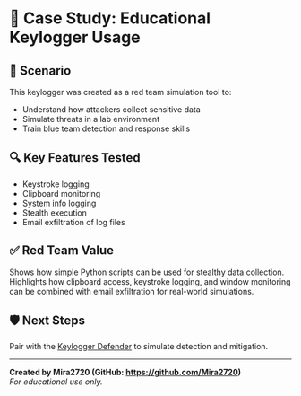 # 🧪 Case Study: Educational Keylogger Usage

## 🧠 Scenario

This keylogger was created as a red team simulation tool to:
- Understand how attackers collect sensitive data
- Simulate threats in a lab environment
- Train blue team detection and response skills

## 🔍 Key Features Tested

- Keystroke logging
- Clipboard monitoring
- System info logging
- Stealth execution
- Email exfiltration of log files

## ✅ Red Team Value

Shows how simple Python scripts can be used for stealthy data collection. Highlights how clipboard access, keystroke logging, and window monitoring can be combined with email exfiltration for real-world simulations.

## 🛡️ Next Steps

Pair with the [Keylogger Defender](https://github.com/Mira2720/keylogger-defender-advanced) to simulate detection and mitigation.

---

**Created by Mira2720 (GitHub: https://github.com/Mira2720)**  
*For educational use only.*
